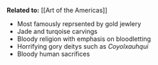 **Related to:** [[Art of the Americas]]
- Most famously reprsented by gold jewlery
- Jade and turqoise carvings
- Bloody religion with emphasis on bloodletting
- Horrifying gory deitys such as *Coyolxauhqui*
- Bloody human sacrifices